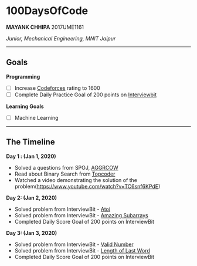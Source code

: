 # 100DaysOfCode

**MAYANK CHHIPA**
2017UME1161

*Junior, Mechanical Engineering, MNIT Jaipur*

---

## Goals

**Programming**
- [ ] Increase [Codeforces](https://codeforces.com/profile/MAYANKSAMARIYA99) rating to 1600
- [ ] Complete Daily Practice Goal of 200 points on [Interviewbit](https://www.interviewbit.com/profile/mgroovyank)

**Learning Goals**
- [ ] Machine Learning

---

## The Timeline	

**Day 1 : (Jan 1, 2020)**

- Solved a questions from SPOJ, [AGGRCOW](https://www.spoj.com/problems/AGGRCOW/)
- Read about Binary Search from [Topcoder](https://www.topcoder.com/community/competitive-programming/tutorials/binary-search)
- Watched a video demonstrating the solution of the problem(https://www.youtube.com/watch?v=TC6snf6KPdE)

**Day 2: (Jan 2, 2020)**

- Solved problem from InterviewBit - [Atoi](https://www.interviewbit.com/problems/atoi/)
- Solved problem from InterviewBit - [Amazing Subarrays](https://www.interviewbit.com/problems/amazing-subarrays/)
- Completed Daily Score Goal of 200 points on InterviewBit

**Day 3: (Jan 3, 2020)**

- Solved problem from InterviewBit - [Valid Number](https://www.interviewbit.com/problems/valid-number/)
- Solved problem from InterviewBit - [Length of Last Word](https://www.interviewbit.com/problems/length-of-last-word/)
- Completed Daily Score Goal of 200 points on InterviewBit
